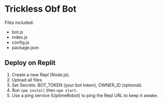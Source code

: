 # Trickless Obf Bot

Files included:
- bot.js
- index.js
- config.js
- package.json

## Deploy on Replit
1. Create a new Repl (Node.js).
2. Upload all files.
3. Set Secrets: BOT_TOKEN (your bot token), OWNER_ID (optional).
4. Run `npm install` then `npm start`.
5. Use a ping service (UptimeRobot) to ping the Repl URL to keep it awake.
